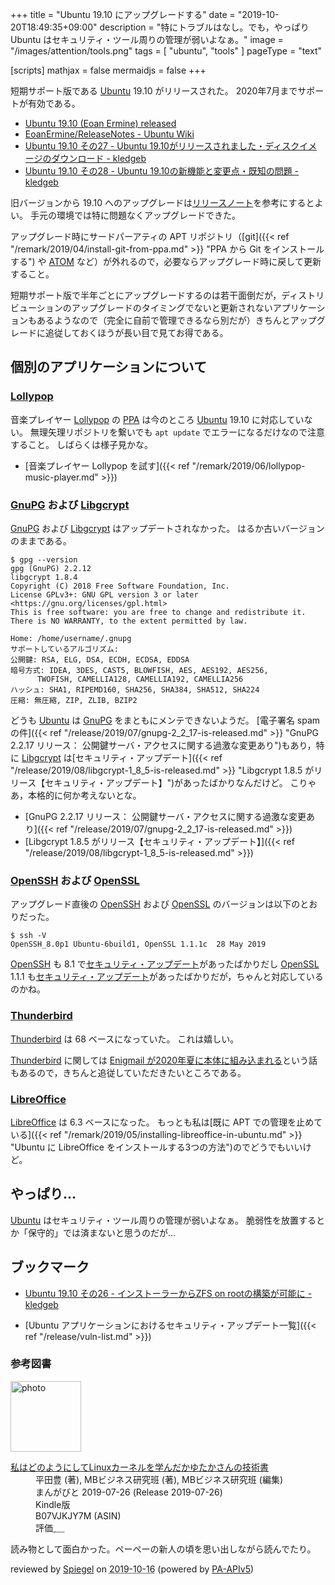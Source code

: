 +++
title = "Ubuntu 19.10 にアップグレードする"
date =  "2019-10-20T18:49:35+09:00"
description = "特にトラブルはなし。でも，やっぱり Ubuntu はセキュリティ・ツール周りの管理が弱いよなぁ。"
image = "/images/attention/tools.png"
tags  = [ "ubuntu", "tools" ]
pageType = "text"

[scripts]
  mathjax = false
  mermaidjs = false
+++

短期サポート版である [Ubuntu] 19.10 がリリースされた。
2020年7月までサポートが有効である。

- [Ubuntu 19.10 (Eoan Ermine) released](https://lists.ubuntu.com/archives/ubuntu-announce/2019-October/000250.html)
- [EoanErmine/ReleaseNotes - Ubuntu Wiki](https://wiki.ubuntu.com/EoanErmine/ReleaseNotes)
- [Ubuntu 19.10 その27 - Ubuntu 19.10がリリースされました・ディスクイメージのダウンロード - kledgeb](https://kledgeb.blogspot.com/2019/10/ubuntu-1910-27-ubuntu-1910.html)
- [Ubuntu 19.10 その28 - Ubuntu 19.10の新機能と変更点・既知の問題 - kledgeb](https://kledgeb.blogspot.com/2019/10/ubuntu-1910-28-ubuntu-1910.html)

旧バージョンから 19.10 へのアップグレードは[リリースノート](https://wiki.ubuntu.com/EoanErmine/ReleaseNotes "EoanErmine/ReleaseNotes - Ubuntu Wiki")を参考にするとよい。
手元の環境では特に問題なくアップグレードできた。

アップグレード時にサードパーアティの APT リポジトリ（[git]({{< ref "/remark/2019/04/install-git-from-ppa.md" >}} "PPA から Git をインストールする") や [ATOM](https://flight-manual.atom.io/getting-started/sections/installing-atom/ "Installing Atom") など）が外れるので，必要ならアップグレード時に戻して更新すること。

短期サポート版で半年ごとにアップグレードするのは若干面倒だが，ディストリビューションのアップグレードのタイミングでないと更新されないアプリケーションもあるようなので（完全に自前で管理できるなら別だが）きちんとアップグレードに追従しておくほうが長い目で見てお得である。

## 個別のアプリケーションについて

### [Lollypop]

音楽プレイヤー [Lollypop] の [PPA] は今のところ [Ubuntu] 19.10 に対応していない。
無理矢理リポジトリを繋いでも `apt update` でエラーになるだけなので注意すること。
しばらくは様子見かな。

- [音楽プレイヤー Lollypop を試す]({{< ref "/remark/2019/06/lollypop-music-player.md" >}})

[Lollypop]: https://wiki.gnome.org/Apps/Lollypop?action=show "Apps/Lollypop - GNOME Wiki!"

### [GnuPG] および [Libgcrypt]

[GnuPG] および [Libgcrypt] はアップデートされなかった。
はるか古いバージョンのままである。

```text
$ gpg --version
gpg (GnuPG) 2.2.12
libgcrypt 1.8.4
Copyright (C) 2018 Free Software Foundation, Inc.
License GPLv3+: GNU GPL version 3 or later <https://gnu.org/licenses/gpl.html>
This is free software: you are free to change and redistribute it.
There is NO WARRANTY, to the extent permitted by law.

Home: /home/username/.gnupg
サポートしているアルゴリズム:
公開鍵: RSA, ELG, DSA, ECDH, ECDSA, EDDSA
暗号方式: IDEA, 3DES, CAST5, BLOWFISH, AES, AES192, AES256,
      TWOFISH, CAMELLIA128, CAMELLIA192, CAMELLIA256
ハッシュ: SHA1, RIPEMD160, SHA256, SHA384, SHA512, SHA224
圧縮: 無圧縮, ZIP, ZLIB, BZIP2
```

どうも [Ubuntu] は [GnuPG] をまともにメンテできないようだ。
[電子署名 spam の件]({{< ref "/release/2019/07/gnupg-2_2_17-is-released.md" >}} "GnuPG 2.2.17 リリース： 公開鍵サーバ・アクセスに関する過激な変更あり")もあり，特に [Libgcrypt] は[セキュリティ・アップデート]({{< ref "/release/2019/08/libgcrypt-1_8_5-is-released.md" >}} "Libgcrypt 1.8.5 がリリース【セキュリティ・アップデート】")があったばかりなんだけど。
こりゃあ，本格的に何か考えないとな。

- [GnuPG 2.2.17 リリース： 公開鍵サーバ・アクセスに関する過激な変更あり]({{< ref "/release/2019/07/gnupg-2_2_17-is-released.md" >}})
- [Libgcrypt 1.8.5 がリリース【セキュリティ・アップデート】]({{< ref "/release/2019/08/libgcrypt-1_8_5-is-released.md" >}})

[GnuPG]: https://gnupg.org/ "The GNU Privacy Guard"
[Libgcrypt]: https://gnupg.org/software/libgcrypt/

### [OpenSSH] および [OpenSSL]

アップグレード直後の [OpenSSH] および [OpenSSL] のバージョンは以下のとおりだった。

```text
$ ssh -V
OpenSSH_8.0p1 Ubuntu-6build1, OpenSSL 1.1.1c  28 May 2019
```

[OpenSSH] も 8.1 で[セキュリティ・アップデート](https://www.openssh.com/txt/release-8.1)があったばかりだし [OpenSSL] 1.1.1 も[セキュリティ・アップデート](https://www.openssl.org/news/secadv/20190910.txt "OpenSSL Security Advisory [10 September 2019]")があったばかりだが，ちゃんと対応しているのかね。

[OpenSSH]: https://www.openssh.com/
[OpenSSL]: https://www.openssl.org/

### [Thunderbird]

[Thunderbird] は 68 ベースになっていた。
これは嬉しい。

[Thunderbird] に関しては [Enigmail が2020年夏に本体に組み込まれる](https://blog.mozilla.org/thunderbird/2019/10/thunderbird-enigmail-and-openpgp/)という話もあるので，きちんと追従していただきたいところである。

[Thunderbird]: https://www.thunderbird.net/ "Thunderbird — Software made to make email easier. — Mozilla"

### [LibreOffice]

[LibreOffice] は 6.3 ベースになった。
もっとも私は[既に APT での管理を止めている]({{< ref "/remark/2019/05/installing-libreoffice-in-ubuntu.md" >}} "Ubuntu に LibreOffice をインストールする3つの方法")のでどうでもいいけど。

[LibreOffice]: https://www.libreoffice.org/ "LibreOffice - Free Office Suite - Fun Project - Fantastic People"

## やっぱり...

[Ubuntu] はセキュリティ・ツール周りの管理が弱いよなぁ。
脆弱性を放置するとか「保守的」では済まないと思うのだが...

## ブックマーク

- [Ubuntu 19.10 その26 - インストーラーからZFS on rootの構築が可能に - kledgeb](https://kledgeb.blogspot.com/2019/10/ubuntu-1910-26-zfs-on-root.html)

- [Ubuntu アプリケーションにおけるセキュリティ・アップデート一覧]({{< ref "/release/vuln-list.md" >}})

[Ubuntu]: https://www.ubuntu.com/ "The leading operating system for PCs, IoT devices, servers and the cloud | Ubuntu"
[PPA]: https://launchpad.net/ubuntu/+ppas "Personal Package Archives : Ubuntu"

### 参考図書

<div class="hreview">
  <div class="photo"><a class="item url" href="https://www.amazon.co.jp/dp/B07VJKJY7M?tag=baldandersinf-22&linkCode=ogi&th=1&psc=1"><img src="https://m.media-amazon.com/images/I/41WcUL9wdoL._SL160_.jpg" width="113" alt="photo"></a></div>
  <dl class="fn">
    <dt><a href="https://www.amazon.co.jp/dp/B07VJKJY7M?tag=baldandersinf-22&linkCode=ogi&th=1&psc=1">私はどのようにしてLinuxカーネルを学んだかゆたかさんの技術書</a></dt>
    <dd>平田豊 (著), MBビジネス研究班 (著), MBビジネス研究班 (編集)</dd>
    <dd>まんがびと 2019-07-26 (Release 2019-07-26)</dd>
    <dd>Kindle版</dd>
    <dd>B07VJKJY7M (ASIN)</dd>
    <dd>評価<abbr class="rating fa-sm" title="4">&nbsp;<i class="fas fa-star"></i>&nbsp;<i class="fas fa-star"></i>&nbsp;<i class="fas fa-star"></i>&nbsp;<i class="fas fa-star"></i>&nbsp;<i class="far fa-star"></i></abbr></dd>
  </dl>
  <p class="description">読み物として面白かった。ペーペーの新人の頃を思い出しながら読んでたり。</p>
  <p class="powered-by">reviewed by <a href='#maker' class='reviewer'>Spiegel</a> on <abbr class="dtreviewed" title="2019-10-16">2019-10-16</abbr> (powered by <a href="https://affiliate.amazon.co.jp/assoc_credentials/home">PA-APIv5</a>)</p>
</div>
